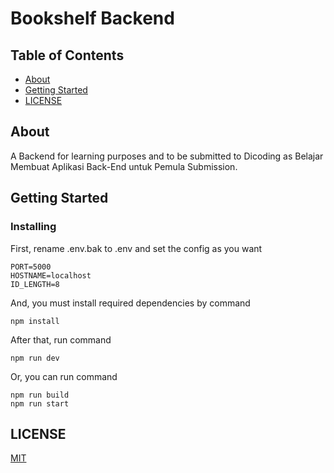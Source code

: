 # Bookshelf Backend

## Table of Contents

-   [About](#about)
-   [Getting Started](#getting_started)
-   [LICENSE](#license)

## About <a name = "about"></a>

A Backend for learning purposes and to be submitted to Dicoding as Belajar Membuat Aplikasi Back-End untuk Pemula Submission.

## Getting Started <a name = "getting_started"></a>

### Installing

First, rename .env.bak to .env and set the config as you want

```
PORT=5000
HOSTNAME=localhost
ID_LENGTH=8
```

And, you must install required dependencies by command

```
npm install
```

After that, run command

```
npm run dev
```

Or, you can run command

```
npm run build
npm run start
```

## LICENSE <a name = "license"></a>

[MIT](/LICENSE 'MIT')
